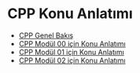 # **CPP Konu Anlatımı**

- [CPP Genel Bakış](notes/cpp_overview.md)
- [CPP Modül 00 için Konu Anlatımı](notes/cpp_00.md)
- [CPP Modül 01 için Konu Anlatımı](notes/cpp_01.md)
- [CPP Modül 02 için Konu Anlatımı](notes/cpp_02.md)
